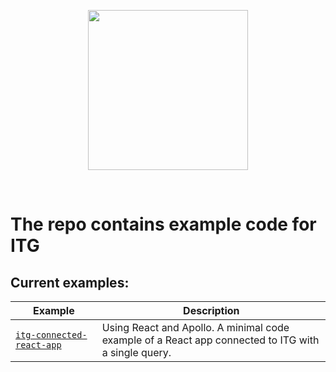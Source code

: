 <p align="center">
  <img width="256" src="https://itg.cognite.ai/docs/img/cognite-logo.svg">
</p>

<br>

# The repo contains example code for ITG 

## Current examples:
| Example      | Description |
| ----------- | ----------- |
| [`itg-connected-react-app`](https://github.com/cognitedata/il-tempo-gigante-examples/tree/master/itg-connected-react-app)| Using React and Apollo. A minimal code example of a React app connected to ITG with a single query.      |


